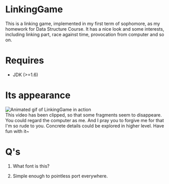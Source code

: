 # LinkingGame
This is a linking game, implemented in my first term of sophomore, as my homework for Data Structure Course. It has a nice look and some interests, including linking part, race against time, provocation from computer and so on.

# Requires
* JDK (>=1.6)

# Its appearance
![Animated gif of LinkingGame in action](snapshot/LinkingGameDemo.gif)  
This video has been clipped, so that some fragments seem to disappeare. You could regard the computer as me. And I pray you to forgive me for that I'm so rude to you. Concrete details could be explored in higher level. Have fun with it~


# Q's

1. What font is this?

2. Simple enough to pointless port everywhere.
